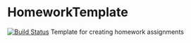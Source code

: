# HomeworkTemplate
[![Build Status](https://travis-ci.com/PsuAstro528/HomeworkTemplate.svg?branch=master)](https://travis-ci.com/PsuAstro528/HomeworkTemplate)
Template for creating homework assignments
